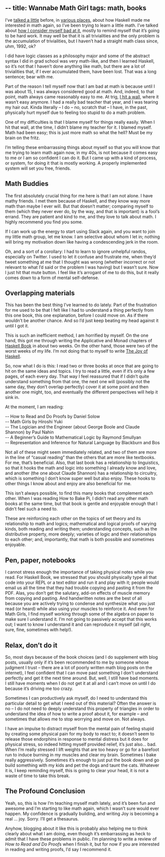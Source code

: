 --
title: Wannabe Math Girl
tags: math, books
--

I’ve [talked a little](https://www.youtube.com/watch?v=iuwUUlDfHcw) before, in [various places](https://twitter.com/search?l=&q=math%20from%3Aargumatronic&src=typd&lang=en), about how Haskell made me interested in math again, so I’ve been trying to learn a little math. I’ve talked about [how I consider myself bad at it](http://argumatronic.com/posts/2017-01-28-bad-at-math.html), mostly to remind myself that it’s going to be hard work. It may well be that it is all trivialities and the only problem is the accumulation of trivialities, but I haven’t had a straight math class since, uhm, 1992, ok?

I did have logic classes as a philosophy major and some of the abstract syntax I did in grad school was very math-like, and then I learned Haskell, so it’s not that I haven’t done anything like math, but there are a lot of trivialities that, if I ever accumulated them, have been lost. That was a long sentence; bear with me.

Part of the reason I tell myself now that I am bad at math is because until I was about 15, I was always considered good at math. And, indeed, to that point, math always came reasonably easy to me. At trig, [I hit a wall](http://argumatronic.com/posts/2016-08-21-kids-logic-class.html), where it wasn’t easy anymore. I had a really bad teacher that year, and I was tearing my hair out. Kinda literally – I do – no, scratch that – I have, in the past, physically hurt myself due to feeling too stupid to do a math problem.

One of my difficulties is that I blame myself for things really easily. When I hit that wall, at the time, I didn’t blame my teacher for it. I blamed myself. Math had been easy; this is just more math so what the hell? Must be my brain on the fritz.

I’m telling these embarrassing things about myself so that you will know that me trying to learn math again now, in my 40s, is not because it comes easy to me or I am so confident I can do it. But I came up with a kind of process, or system, for doing it that is mostly working. A properly implemented system will set you free, friends.

## Math Buddies

The first absolutely crucial thing for me here is that I am not alone. I have mathy friends. I met them because of Haskell, and they know way more math than maybe I ever will. But that doesn’t matter; comparing myself to them (which they never ever do, by the way, and that is important) is a fool’s errand. They are patient and kind to me, and they love to talk about math. I highly recommend you find you some.

If I can work up the energy to start using Slack again, and you want to join my little math group, let me know. I am selective about whom I let in; nothing will bring my motivation down like having a condescending jerk in the room.

Oh, and a sort of a corollary: I had to learn to ignore unhelpful randos, especially on Twitter. I used to let it confuse and frustrate me, when they’d tweet something at me that I thought was wrong (whether incorrect or not relevant to what I’d said or the problem I was having) but I wasn’t sure. Now I just hit that mute button. I feel like it’s arrogant of me to do this, but it really comes down to a form of mental self-defense.

## Overlapping materials

This has been the best thing I’ve learned to do lately. Part of the frustration for me used to be that I felt like I had to understand a thing perfectly from this one book, this one explanation, before I could move on. As if there wouldn’t be another chance. And so I’d just keep beating my head against it until I got it.

This is such an inefficient method, I am horrified by myself. On the one hand, this got me through writing the Applicative and Monad chapters of [Haskell Book](http://haskellbook.com/) in about two weeks. On the other hand, those were two of the worst weeks of my life. I’m not doing that to myself to write [The Joy of Haskell](https://joyofhaskell.com/).

So, now what I do is this: I read two or three books at once that are going to hit on the same ideas and topics. I try to read a little, even if it’s only a few pages, of each every day. That way I feel reassured that if I didn’t quite understand something from that one, the next one will (possibly not the same day, they don’t overlap perfectly) cover it at some point and then another one might, too, and eventually the different perspectives will help it sink in.

At the moment, I am reading:  

-- How to Read and Do Proofs by Daniel Solow  
-- Math Girls by Hiroshi Yuki  
-- The Logician and the Engineer (about George Boole and Claude Shannon) by Paul Nahin  
-- A Beginner’s Guide to Mathematical Logic by Raymond Smullyan  
-- Representation and Inference for Natural Language by Blackburn and Bos  


Not all of these might seem immediately related, and two of them are more in the line of “casual reading” than the others that are more like textbooks. For me, that’s beneficial. Also, that last book has a relationship to linguistics, so that it hooks the math and logic into something I already know and love, and another (the one about Claude Shannon) has a relationship to circuitry, which is something I don’t know super well but also enjoy. These hooks to other things I know about and enjoy are also beneficial for me.

This isn’t always possible, to find this many books that complement each other. When I was reading How to Bake Pi, I didn’t read any other math books at the same time, but that book is gentle and enjoyable enough that I didn’t feel such a need to.

These are reinforcing each other on the topics of set theory and its relationship to math and logics; mathematical and logical proofs of varying kinds, both reading and writing them; understanding concepts, such as the distributive property, more deeply; varieties of logic and their relationships to each other; and, importantly, that math is both possible and sometimes enjoyable.

## Pen, paper, notebooks

I cannot stress enough the importance of taking physical notes while you read. For Haskell Book, we stressed that you should physically type all that code into your REPL or a text editor and run it and play with it; people would email us all the time that they had trouble copying and pasting it from the PDF. Alas, you don’t get the salutary, add-on effects of muscle memory from copying and pasting. And handwritten notes are the best of all because you are actively trying to condense and synthesize what you just read (or heard) while also using your muscles to reinforce it. And even for Math Girls, I find myself working through some of the algebra on paper to make sure I understand it. I’m not going to passively accept that this works out; I want to know I understand it and can reproduce it myself (all right, sure, fine, sometimes with help!).

## Relax, don’t do it

So, most days because of the book choices (and I do supplement with blog posts, usually only if it’s been recommended to me by someone whose judgment I trust – there are a lot of poorly written math blog posts on the internet), I feel confident that I can move past something I don’t understand perfectly and get it the next time around. But, well, I still have bad moments. I still have moments when I do not get it at all and I can’t move on until I do because it’s driving me too crazy.

Sometimes I can productively ask myself, do I need to understand this particular detail to get what I need out of this material? Often the answer is no – I do not need to deeply understand this property of triangles in order to understand the idea of how to write a proof about it, for example – and sometimes that allows me to stop worrying and move on. Not always.

I have an impulse to distract myself from the mental pain of feeling stupid by creating some physical pain for my body to react to; it doesn’t seem to release those endorphins in response to mental distress but it does for physical stress, so indeed hitting myself provided relief, it’s just also… bad. When I’m really stressed I lift weights that are too heavy or go for a barefoot run to induce burning in my muscles and clear my brain. Sometimes I bake really aggressively. Sometimes it’s enough to just put the book down and go build something with my kids and pet the dogs and taunt the cats. Whatever it is, I keep reminding myself, this is going to clear your head, it is not a waste of time to take this break.

## The Profound Conclusion

Yeah, so, this is how I’m teaching myself math lately, and it’s been fun and awesome and I’m starting to like math again, which I wasn’t sure would ever happen. My confidence is gradually building, and writing Joy is becoming a real … joy. Sorry. I’ll get a thesaurus.

Anyhow, blogging about it like this is probably also helping me to think clearly about what I am doing, even though it’s embarrassing as heck to admit that I have these problems in public. I’m planning to write a review of *How to Read and Do Proofs* when I finish it, but for now if you are interested in reading and writing proofs, I’d say I recommend it.